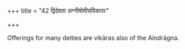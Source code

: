 +++
title = "42 द्विदेवता अग्नीषोमीयविकाराः"

+++

Offerings for many deities are vikāras also of the Aindrāgna.
